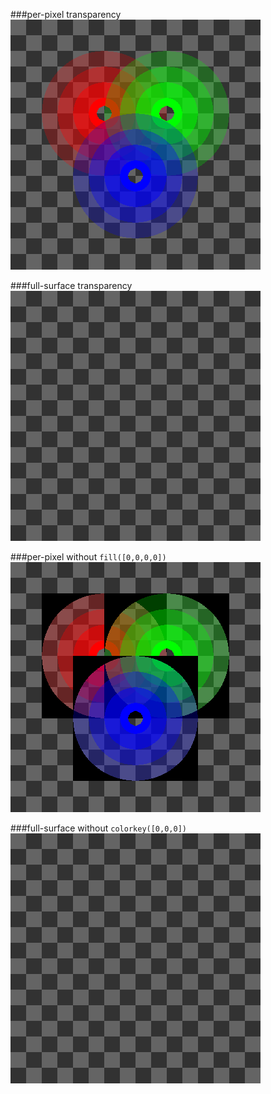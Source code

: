 
###per-pixel transparency
![#1](screenshots/per-pixel.png?raw=true)

###full-surface transparency
![#1](screenshots/full-surface.gif?raw=true)

###per-pixel without `fill([0,0,0,0])`
![#1](screenshots/per-pixel-without-fill.png?raw=true)

###full-surface without `colorkey([0,0,0]) `
![#1](screenshots/full-surface-without-colorkey.gif?raw=true)
